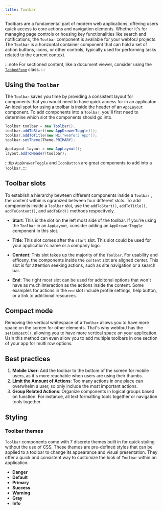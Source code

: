 ```yaml
---
title: Toolbar
---
```


<DocChip chip="shadow" />
<DocChip chip="name" label="dwc-toolbar" />
<JavadocLink type="foundation" location="com/webforj/component/layout/toolbar/Toolbar" top='true'/>
<!-- Add Chips -->

Toolbars are a fundamental part of modern web applications, offering users quick access to core actions and navigation elements. Whether it's for managing page controls or housing key functionalities like search and notifications, the `Toolbar` component is available for your webforJ projects.
The `Toolbar` is a horizontal container component that can hold a set of action buttons, icons, or other controls, typically used for performing tasks related to the current context.

:::note
For sectioned content, like a document viewer, consider using the [`TabbedPane`](./tabbed-pane.md) class.
:::

## Using the `Toolbar`

The `Toolbar` saves you time by providing a consistent layout for components that you would need to have quick access for in an applicaton.
An ideal spot for using a toolbar is inside the header of an `AppLayout` component.
To add components into a `Toolbar`, you'll first need to determine which slot the components should go into.

<!-- Include this snippet as an actual demo -->
```Java
Toolbar toolbar = new Toolbar();
toolbar.addToStart(new AppDrawerToggle());
toolbar.addToTitle(new H1("webforJ App"));
toolbar.setTheme(Theme.PRIMARY);

AppLayout layout = new AppLayout();
layout.addToHeader(toolbar);
```

:::tip
`AppDrawerToggle` and `IconButton` are great components to add into a `Toolbar`.
:::

## Toolbar slots

To establish a hierarchy bewteen different components inside a `Toolbar` , the content within is ogranized between four different slots.
To add components inside a `Toolbar` slot, use the `addToStart()`, `addToTitle()`, `addToContent()`, and `addToEnd()` methods respecitvely.

- **Start**: This is the slot on the left most side of the toolbar. If you're using the `Toolbar` in an `AppLayout`, consider adding an `AppDrawerToggle` component in this slot.

- **Title**: This slot comes after the `start` slot. This slot could be used for your application's name or a company logo.

- **Content**: This slot takes up the majority of the `Toolbar`. For usability and efficeny, the components inside the `content` slot are aligned center.
  This slot is for attention seeking actions, such as site navigation or a search bar.

- **End**: The right most slot can be used for additonal options that won't have as much interaction as the actions inside the content.
  Some examples for actions in the `end` slot include profile settings, help button, or a link to additional resources.

<!-- Demo having four components with the name of the slots -->

## Compact mode
Removing the vertical whitespace of a `Toolbar` allows you to have more space on the screen for other elements.
That's why webforJ has the `setCompact()`, allowing you to have more vertical space on your application.
Usin this method can even allow you to add multiple toolbars in one section of your app for multi row options.

<!-- Potential demo with compact mode as a toggle -->

## Best practices
1. **Mobile User**: Add the toolbar to the bottom of the screen for mobile users, as it's more reachable when users are using their thumbs.
2. **Limit the Amount of Actions**: Too many actions in one place can overwhelm a user, so only include the most important actions.
3. **Group Related Actions**: Organize components in logical groups based on function. For instance, all text formatting tools together or navigation tools together.

## Styling

### Toolbar themes
`Toolbar` components come with <JavadocLink type="foundation" location="com/webforj/component/Theme">7 discrete themes </JavadocLink> built in for quick styling without the use of CSS. These themes are pre-defined styles that can be applied to a toolbar to change its appearance and visual presentation. They offer a quick and consistent way to customize the look of `Toolbar` within an application.

  - **Danger**
  - **Default**
  - **Primary**
  - **Success**
  - **Warning**
  - **Gray**
  - **Info**